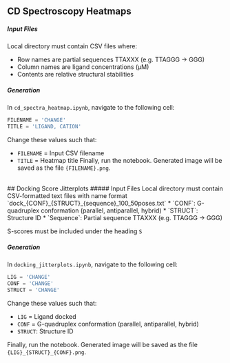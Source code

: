 ## CD Spectroscopy Heatmaps
##### Input Files
Local directory must contain CSV files where:
* Row names are partial sequences TTAXXX (e.g. TTAGGG → GGG)
* Column names are ligand concentrations (μM)
* Contents are relative structural stabilities
##### Generation
In `cd_spectra_heatmap.ipynb`, navigate to the following cell:
```py
FILENAME = 'CHANGE'
TITLE = 'LIGAND, CATION'
```
Change these values such that:
* `FILENAME` = Input CSV filename
* `TITLE` = Heatmap title
Finally, run the notebook. Generated image will be saved as the file `{FILENAME}.png`.

<br>
## Docking Score Jitterplots
##### Input Files
Local directory must contain CSV-formatted text files with name format
`dock_{CONF}_{STRUCT}_{sequence}_100_50poses.txt`
* `CONF`: G-quadruplex conformation (parallel, antiparallel, hybrid)
* `STRUCT`: Structure ID
* `Sequence`: Partial sequence TTAXXX (e.g. TTAGGG → GGG)

S-scores must be included under the heading `S` 
##### Generation
In `docking_jitterplots.ipynb`, navigate to the following cell:
```py
LIG = 'CHANGE'
CONF = 'CHANGE'
STRUCT = 'CHANGE'
```
Change these values such that:
* `LIG` = Ligand docked
* `CONF` = G-quadruplex conformation (parallel, antiparallel, hybrid)
* `STRUCT`: Structure ID

Finally, run the notebook. Generated image will be saved as the file `{LIG}_{STRUCT}_{CONF}.png`.